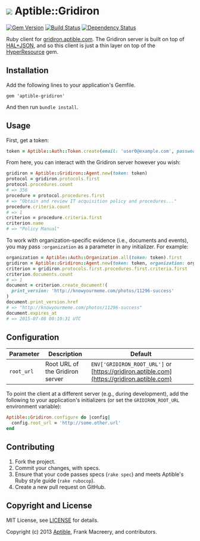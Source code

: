# ![](https://raw.github.com/aptible/straptible/master/lib/straptible/rails/templates/public.api/icon-60px.png) Aptible::Gridiron

[![Gem Version](https://badge.fury.io/rb/aptible-gridiron.png)](https://rubygems.org/gems/aptible-gridiron)
[![Build Status](https://travis-ci.org/aptible/gridiron-ruby.png?branch=master)](https://travis-ci.org/aptible/gridiron-ruby)
[![Dependency Status](https://gemnasium.com/aptible/gridiron-ruby.png)](https://gemnasium.com/aptible/gridiron-ruby)

Ruby client for [gridiron.aptible.com](https://gridiron.aptible.com/). The Gridiron server is built on top of [HAL+JSON](http://tools.ietf.org/html/draft-kelly-json-hal-06), and so this client is just a thin layer on top of the [HyperResource](https://github.com/gamache/hyperresource) gem.

## Installation

Add the following lines to your application's Gemfile.

    gem 'aptible-gridiron'

And then run `bundle install`.

## Usage

First, get a token:

```ruby
token = Aptible::Auth::Token.create(email: 'user0@example.com', password: 'password')
```

From here, you can interact with the Gridiron server however you wish:

```ruby
gridiron = Aptible::Gridiron::Agent.new(token: token)
protocol = gridiron.protocols.first
protocol.procedures.count
# => 356
procedure = protocol.procedures.first
# => "Obtain and review IT acquisition policy and procedures..."
procedure.criteria.count
# => 1
criterion = procedure.criteria.first
criterion.name
# => "Policy Manual"
```

To work with organization-specific evidence (i.e., documents and events), you may pass `:organization` as a parameter in any initializer. For example:

```ruby
organization = Aptible::Auth::Organization.all(token: token).first
gridiron = Aptible::Gridiron::Agent.new(token: token, organization: organization)
criterion = gridiron.protocols.first.procedures.first.criteria.first
criterion.documents.count
# => 1
document = criterion.create_document!(
  print_version: 'http://knowyourmeme.com/photos/11296-success'
)
document.print_version.href
# => "http://knowyourmeme.com/photos/11296-success"
document.expires_at
# => 2015-07-08 00:10:31 UTC
```

## Configuration

| Parameter | Description | Default |
| --------- | ----------- | --------------- |
| `root_url` | Root URL of the Gridiron server | `ENV['GRIDIRON_ROOT_URL']` or [https://gridiron.aptible.com](https://gridiron.aptible.com) |

To point the client at a different server (e.g., during development), add the following to your application's initializers (or set the `GRIDIRON_ROOT_URL` environment variable):

```ruby
Aptible::Gridiron.configure do |config|
  config.root_url = 'http://some.other.url'
end
```

## Contributing

1. Fork the project.
1. Commit your changes, with specs.
1. Ensure that your code passes specs (`rake spec`) and meets Aptible's Ruby style guide (`rake rubocop`).
1. Create a new pull request on GitHub.

## Copyright and License

MIT License, see [LICENSE](LICENSE.md) for details.

Copyright (c) 2013 [Aptible](https://www.aptible.com), Frank Macreery, and contributors.
